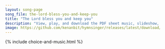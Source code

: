```yaml
---
layout: song-page
song_file: the-lord-bless-you-and-keep-you
title: "The Lord bless you and keep you"
description: "View, play, and download the PDF sheet music, slideshow, and audio. Lyrics: The Lord bless you and keep you; the Lord lift his countenance upon you, and give you peace, and give you peace; the Lord make his face to shine upon ... english theist 4part"
image: https://github.com/kenanbit/hymnsinger/releases/latest/download/the-lord-bless-you-and-keep-you-trad.png
---
```


{% include choice-and-music.html %}